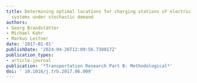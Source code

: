 ```yaml
---
title: Determining optimal locations for charging stations of electric car-sharing
  systems under stochastic demand
authors:
- Georg Brandstätter
- Michael Kahr
- Markus Leitner
date: '2017-01-01'
publishDate: '2024-04-26T12:09:56.738017Z'
publication_types:
- article-journal
publication: '*Transportation Research Part B: Methodological*'
doi: ' 10.1016/j.trb.2017.06.009'
---
```

